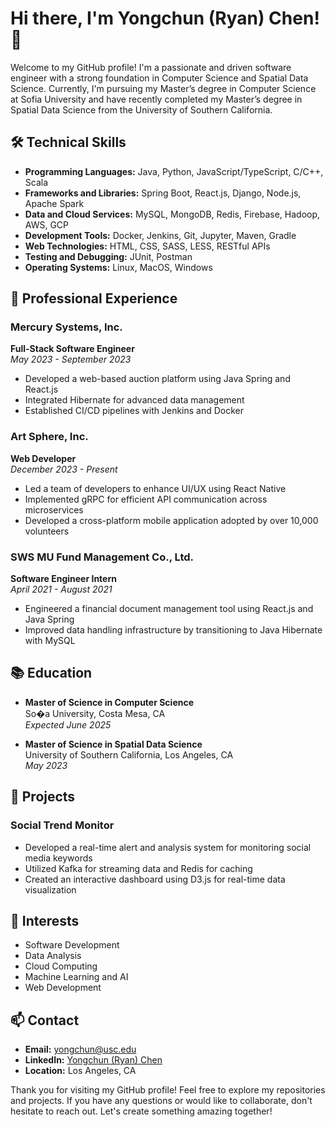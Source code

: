 # Hi there, I'm Yongchun (Ryan) Chen! 👋

Welcome to my GitHub profile! I'm a passionate and driven software engineer with a strong foundation in Computer Science and Spatial Data Science. Currently, I'm pursuing my Master’s degree in Computer Science at Sofia University and have recently completed my Master’s degree in Spatial Data Science from the University of Southern California.

## 🛠 Technical Skills

- **Programming Languages:** Java, Python, JavaScript/TypeScript, C/C++, Scala
- **Frameworks and Libraries:** Spring Boot, React.js, Django, Node.js, Apache Spark
- **Data and Cloud Services:** MySQL, MongoDB, Redis, Firebase, Hadoop, AWS, GCP
- **Development Tools:** Docker, Jenkins, Git, Jupyter, Maven, Gradle
- **Web Technologies:** HTML, CSS, SASS, LESS, RESTful APIs
- **Testing and Debugging:** JUnit, Postman
- **Operating Systems:** Linux, MacOS, Windows

## 💼 Professional Experience

### Mercury Systems, Inc.
**Full-Stack Software Engineer**  
*May 2023 - September 2023*  
- Developed a web-based auction platform using Java Spring and React.js
- Integrated Hibernate for advanced data management
- Established CI/CD pipelines with Jenkins and Docker

### Art Sphere, Inc.
**Web Developer**  
*December 2023 - Present*  
- Led a team of developers to enhance UI/UX using React Native
- Implemented gRPC for efficient API communication across microservices
- Developed a cross-platform mobile application adopted by over 10,000 volunteers

### SWS MU Fund Management Co., Ltd.
**Software Engineer Intern**  
*April 2021 - August 2021*  
- Engineered a financial document management tool using React.js and Java Spring
- Improved data handling infrastructure by transitioning to Java Hibernate with MySQL

## 📚 Education

- **Master of Science in Computer Science**  
  So�a University, Costa Mesa, CA  
  *Expected June 2025*

- **Master of Science in Spatial Data Science**  
  University of Southern California, Los Angeles, CA  
  *May 2023*

## 🌟 Projects

### Social Trend Monitor
- Developed a real-time alert and analysis system for monitoring social media keywords
- Utilized Kafka for streaming data and Redis for caching
- Created an interactive dashboard using D3.js for real-time data visualization

## 🎯 Interests

- Software Development
- Data Analysis
- Cloud Computing
- Machine Learning and AI
- Web Development

## 📫 Contact

- **Email:** yongchun@usc.edu
- **LinkedIn:** [Yongchun (Ryan) Chen](http://www.linkedin.com/in/yongchun-chen)
- **Location:** Los Angeles, CA

Thank you for visiting my GitHub profile! Feel free to explore my repositories and projects. If you have any questions or would like to collaborate, don't hesitate to reach out. Let's create something amazing together!

<!--
**yongchun780/yongchun780** is a ✨ _special_ ✨ repository because its `README.md` (this file) appears on your GitHub profile.

Here are some ideas to get you started:

- 🔭 I’m currently working on ...
- 🌱 I’m currently learning ...
- 👯 I’m looking to collaborate on ...
- 🤔 I’m looking for help with ...
- 💬 Ask me about ...
- 📫 How to reach me: ...
- 😄 Pronouns: ...
- ⚡ Fun fact: ...
-->

